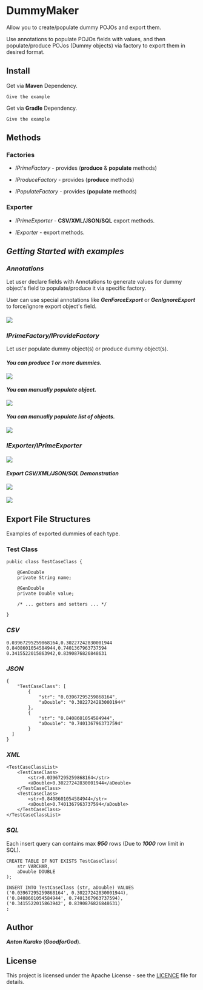 # DummyMaker

Allow you to create/populate dummy POJOs and export them.

Use annotations to populate POJOs fields with values, and then populate/produce POJos (Dummy objects) via factory to export them in desired format.

## Install
Get via **Maven** Dependency.
```
Give the example
```

Get via **Gradle** Dependency.
```
Give the example
```

## Methods

### **Factories**

* *IPrimeFactory* - provides (**produce** & **populate** methods)

* *IProduceFactory* - provides (**produce** methods)

* *IPopulateFactory* - provides (**populate** methods)

### **Exporter**

* *IPrimeExporter* - **CSV/XML/JSON/SQL** export methods.

* *IExporter* - export methods.

## *Getting Started with examples*

### ***Annotations***

Let user declare fields with Annotations to generate values for dummy object's field to populate/produce it via specific factory.

User can use special annotations like ***GenForceExport*** or ***GenIgnoreExport*** to force/ignore export object's field.

#### 
![](https://media.giphy.com/media/xUA7aPwZO871rrTkT6/giphy.gif)

### ***IPrimeFactory/IProvideFactory***

Let user populate dummy object(s) or produce dummy object(s).

#### *You can produce 1 or more dummies.*

![](https://media.giphy.com/media/r2q6kaeasKRQ4/giphy.gif)

#### *You can manually populate object.*

![](https://media.giphy.com/media/cajTTyUltm9qg/giphy.gif)

#### *You can manually populate list of objects.*

![](https://media.giphy.com/media/10r4FUKdJQuSxW/giphy.gif)

### ***IExporter/IPrimeExporter***

#### 

![](https://media.giphy.com/media/f1jM0efW6WpY4/giphy.gif)

#### *Export **CSV/XML/JSON/SQL** Demonstration*

![](https://media.giphy.com/media/xUA7aPXaWZENNUGXbq/giphy.gif)

#### 
![](https://media.giphy.com/media/g3efqXIblykCs/giphy.gif)

## Export File Structures

Examples of exported dummies of each type.

### Test Class
```
public class TestCaseClass {

    @GenDouble
    private String name;

    @GenDouble
    private Double value;
    
    /* ... getters and setters ... */
    
}
```

### *CSV*
```
0.03967295259868164,0.30227242830001944
0.8408601054584944,0.7401367963737594
0.3415522015863942,0.8390876826848631
```

### *JSON*
```
{
	"TestCaseClass": [
		{
			"str": "0.03967295259868164",
			"aDouble": "0.30227242830001944"
		},
		{
			"str": "0.8408601054584944",
			"aDouble": "0.7401367963737594"
		}
  ]
}
```

### *XML*
```
<TestCaseClassList>
	<TestCaseClass>
		<str>0.03967295259868164</str>
		<aDouble>0.30227242830001944</aDouble>
	</TestCaseClass>
	<TestCaseClass>
		<str>0.8408601054584944</str>
		<aDouble>0.7401367963737594</aDouble>
	</TestCaseClass>
</TestCaseClassList>
```

### *SQL*

Each insert query can contains max ***950*** rows (Due to ***1000*** row limit in SQL).

```
CREATE TABLE IF NOT EXISTS TestCaseClass(
	str	VARCHAR,
	aDouble	DOUBLE
);

INSERT INTO TestCaseClass (str, aDouble) VALUES 
('0.03967295259868164', 0.30227242830001944),
('0.8408601054584944', 0.7401367963737594),
('0.3415522015863942', 0.8390876826848631)
;
```

## Author

***Anton Kurako*** (***GoodforGod***).

## License

This project is licensed under the Apache License - see the [LICENCE](LICENCE) file for details.
